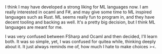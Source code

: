 I think I may have developed a strong liking for ML languages now. I am really interested in ocaml and F#, and may give some time to
ML inspired languages such as Rust. ML seems really fun to program in, and they have decent tooling and backing as well. It's a pretty
big decision, but I think ML languages are meant for me. 

I was very confused between FSharp and Ocaml and then decided, I'll learn both. It was so simple, yet, I was confused for quitea while,
thinking deeply about it. It just always reminds me of, how much I hate to make choices ><.

